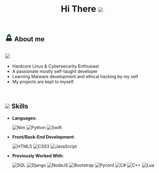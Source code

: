 <h1 align="center"><b>Hi There </b><img src="https://media.giphy.com/media/hvRJCLFzcasrR4ia7z/giphy.gif" width="35"></h1>




<br>



	
## <picture><img src = "https://github.com/0xAbdulKhalid/0xAbdulKhalid/raw/main/assets/mdImages/about_me.gif" width = 25px></picture> **About me**


<br>
<picture><img src = "https://img.shields.io/badge/Arch%20Linux-1793D1?logo=arch-linux&logoColor=fff&style=for-the-badge"></picture>

- Hardcore Linux & Cybersecurity Enthusiast
- A passionate mostly self-taught developer
- Learning Malware development and ethical hacking by my self
- My projects are kept to myself.
  
<br>

## <img src="https://media2.giphy.com/media/QssGEmpkyEOhBCb7e1/giphy.gif?cid=ecf05e47a0n3gi1bfqntqmob8g9aid1oyj2wr3ds3mg700bl&rid=giphy.gif" width ="25"><b> Skills</b>

<p align="center">

- **Languages**:
    
    ![Nim](https://img.shields.io/badge/-Nim-yellow?logo=nim&logoColor=white&style=for-the-badge)
    ![Python](https://img.shields.io/badge/Python%20-yellow?style=for-the-badge&logo=python&logoColor=white)
    ![Swift](https://img.shields.io/badge/Swift-orange?style=for-the-badge&logo=swift&logoColor=white)

- **Front/Back-End Development**:

   ![HTML5](https://img.shields.io/badge/HTML5%20-%23E34F26.svg?style=for-the-badge&logo=html5&logoColor=white)
   ![CSS3](https://img.shields.io/badge/CSS%20-%231572B6.svg?style=for-the-badge&logo=css3&logoColor=white)
   ![JavaScript](https://img.shields.io/badge/JavaScript%20-%23F7DF1E.svg?style=for-the-badge&logo=javascript&logoColor=black)


- **Previously Worked With**:
  
    ![SQL](https://img.shields.io/badge/-sql-blue?logo=sqlite&logoColor=white&style=for-the-badge)
    ![Django](https://img.shields.io/badge/-django-092e20?logo=django&logoColor=white&style=for-the-badge)
    ![NodeJS](https://img.shields.io/badge/-nodejs-297932?logo=node.js&logoColor=white&style=for-the-badge)
    ![Bootstrap](https://img.shields.io/badge/-bootstrap-7952b3?logo=bootstrap&logoColor=white&style=for-the-badge)
    ![Pycord](https://img.shields.io/badge/-pycord-5964f2?logo=discord&logoColor=white&style=for-the-badge)
    ![C#](https://img.shields.io/badge/-c%23-189f20?logo=c-sharp&logoColor=white&style=for-the-badge)
    ![C++](https://img.shields.io/badge/c++-%2300599C.svg?style=for-the-badge&logo=c%2B%2B&logoColor=white)
    ![Lua](https://img.shields.io/badge/lua-%232C2D72.svg?style=for-the-badge&logo=lua&logoColor=white)

